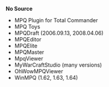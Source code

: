 **No Source**
* MPQ Plugin for Total Commander
* MPQ Toys
* MPQDraft (2006.09.13, 2008.04.06)
* MPQEditor
* MPQElite
* MPQMaster
* MpqViewer
* MyWarCraftStudio (many versions)
* OhWowMPQViewer
* WinMPQ (1.62, 1.63, 1.64)